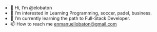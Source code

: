 - 👋 Hi, I’m @elobaton
- 👀 I’m interested in Learning Programming, soccer, padel, business. 
- 🌱 I’m currently learning the path to Full-Stack Developer.
- 📫 How to reach me enmanuellobaton@gmail.com

